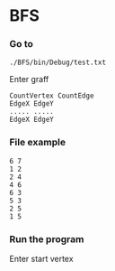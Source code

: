# BFS

### Go to

```
./BFS/bin/Debug/test.txt
```

Enter graff

```
CountVertex CountEdge
EdgeX EdgeY
..... .....
EdgeX EdgeY
```

### File example

```
6 7
1 2
2 4
4 6
6 3
5 3
2 5
1 5
```

### Run the program
Enter start vertex
